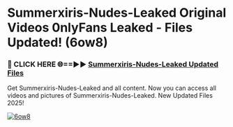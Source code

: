 # Summerxiris-Nudes-Leaked Original Videos 0nlyFans Leaked - Files Updated! (6ow8)

<h3>🔴 CLICK HERE 🌐==►► <a href="https://tinyurl.com/4mcuefdz" rel="nofollow">Summerxiris-Nudes-Leaked Updated Files</a></h3>

Get Summerxiris-Nudes-Leaked and all content. Now you can access all videos and pictures of Summerxiris-Nudes-Leaked. New Updated Files 2025!

[![6ow8](https://i.imgur.com/StAQSOY.gif)](https://tinyurl.com/4mcuefdz)
